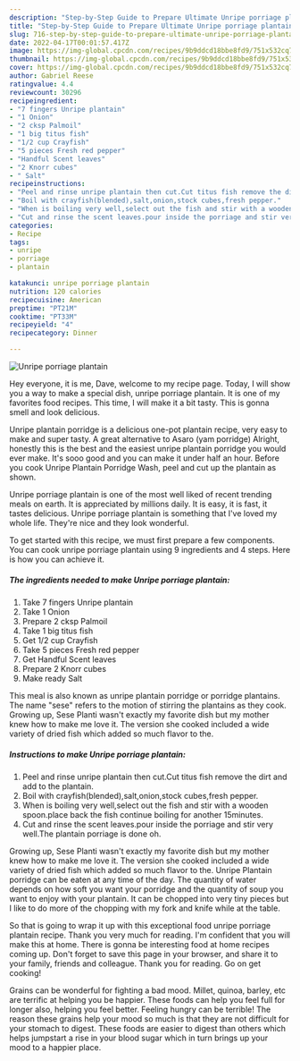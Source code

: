 ```yaml
---
description: "Step-by-Step Guide to Prepare Ultimate Unripe porriage plantain"
title: "Step-by-Step Guide to Prepare Ultimate Unripe porriage plantain"
slug: 716-step-by-step-guide-to-prepare-ultimate-unripe-porriage-plantain
date: 2022-04-17T00:01:57.417Z
image: https://img-global.cpcdn.com/recipes/9b9ddcd18bbe8fd9/751x532cq70/unripe-porriage-plantain-recipe-main-photo.jpg
thumbnail: https://img-global.cpcdn.com/recipes/9b9ddcd18bbe8fd9/751x532cq70/unripe-porriage-plantain-recipe-main-photo.jpg
cover: https://img-global.cpcdn.com/recipes/9b9ddcd18bbe8fd9/751x532cq70/unripe-porriage-plantain-recipe-main-photo.jpg
author: Gabriel Reese
ratingvalue: 4.4
reviewcount: 30296
recipeingredient:
- "7 fingers Unripe plantain"
- "1 Onion"
- "2 cksp Palmoil"
- "1 big titus fish"
- "1/2 cup Crayfish"
- "5 pieces Fresh red pepper"
- "Handful Scent leaves"
- "2 Knorr cubes"
- " Salt"
recipeinstructions:
- "Peel and rinse unripe plantain then cut.Cut titus fish remove the dirt and add to the plantain."
- "Boil with crayfish(blended),salt,onion,stock cubes,fresh pepper."
- "When is boiling very well,select out the fish and stir with a wooden spoon.place back the fish continue boiling for another 15minutes."
- "Cut and rinse the scent leaves.pour inside the porriage and stir very well.The plantain porriage is done oh."
categories:
- Recipe
tags:
- unripe
- porriage
- plantain

katakunci: unripe porriage plantain 
nutrition: 120 calories
recipecuisine: American
preptime: "PT21M"
cooktime: "PT33M"
recipeyield: "4"
recipecategory: Dinner

---
```



![Unripe porriage plantain](https://img-global.cpcdn.com/recipes/9b9ddcd18bbe8fd9/751x532cq70/unripe-porriage-plantain-recipe-main-photo.jpg)

Hey everyone, it is me, Dave, welcome to my recipe page. Today, I will show you a way to make a special dish, unripe porriage plantain. It is one of my favorites food recipes. This time, I will make it a bit tasty. This is gonna smell and look delicious.

Unripe plantain porridge is a delicious one-pot plantain recipe, very easy to make and super tasty. A great alternative to Asaro (yam porridge) Alright, honestly this is the best and the easiest unripe plantain porridge you would ever make. It&#39;s sooo good and you can make it under half an hour. Before you cook Unripe Plantain Porridge Wash, peel and cut up the plantain as shown.

Unripe porriage plantain is one of the most well liked of recent trending meals on earth. It is appreciated by millions daily. It is easy, it is fast, it tastes delicious. Unripe porriage plantain is something that I've loved my whole life. They're nice and they look wonderful.


To get started with this recipe, we must first prepare a few components. You can cook unripe porriage plantain using 9 ingredients and 4 steps. Here is how you can achieve it.

<!--inarticleads1-->

##### The ingredients needed to make Unripe porriage plantain:

1. Take 7 fingers Unripe plantain
1. Take 1 Onion
1. Prepare 2 cksp Palmoil
1. Take 1 big titus fish
1. Get 1/2 cup Crayfish
1. Take 5 pieces Fresh red pepper
1. Get Handful Scent leaves
1. Prepare 2 Knorr cubes
1. Make ready  Salt


This meal is also known as unripe plantain porridge or porridge plantains. The name &#34;sese&#34; refers to the motion of stirring the plantains as they cook. Growing up, Sese Planti wasn&#39;t exactly my favorite dish but my mother knew how to make me love it. The version she cooked included a wide variety of dried fish which added so much flavor to the. 

<!--inarticleads2-->

##### Instructions to make Unripe porriage plantain:

1. Peel and rinse unripe plantain then cut.Cut titus fish remove the dirt and add to the plantain.
1. Boil with crayfish(blended),salt,onion,stock cubes,fresh pepper.
1. When is boiling very well,select out the fish and stir with a wooden spoon.place back the fish continue boiling for another 15minutes.
1. Cut and rinse the scent leaves.pour inside the porriage and stir very well.The plantain porriage is done oh.


Growing up, Sese Planti wasn&#39;t exactly my favorite dish but my mother knew how to make me love it. The version she cooked included a wide variety of dried fish which added so much flavor to the. Unripe Plantain porridge can be eaten at any time of the day. The quantity of water depends on how soft you want your porridge and the quantity of soup you want to enjoy with your plantain. It can be chopped into very tiny pieces but I like to do more of the chopping with my fork and knife while at the table. 

So that is going to wrap it up with this exceptional food unripe porriage plantain recipe. Thank you very much for reading. I'm confident that you will make this at home. There is gonna be interesting food at home recipes coming up. Don't forget to save this page in your browser, and share it to your family, friends and colleague. Thank you for reading. Go on get cooking!

Grains can be wonderful for fighting a bad mood. Millet, quinoa, barley, etc are terrific at helping you be happier. These foods can help you feel full for longer also, helping you feel better. Feeling hungry can be terrible! The reason these grains help your mood so much is that they are not difficult for your stomach to digest. These foods are easier to digest than others which helps jumpstart a rise in your blood sugar which in turn brings up your mood to a happier place.
